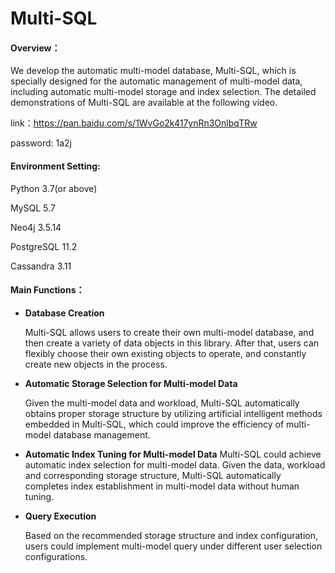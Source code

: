 # Multi-SQL
#### Overview：

We develop the automatic multi-model database, Multi-SQL, which is specially designed for the automatic management of multi-model data, including automatic multi-model storage and index selection. The detailed demonstrations of Multi-SQL are available at the following video.

link：https://pan.baidu.com/s/1WvGo2k417ynRn3OnlbqTRw 

password: 1a2j



#### Environment Setting:

Python 3.7(or above)

MySQL 5.7 

Neo4j 3.5.14 

PostgreSQL 11.2 

Cassandra 3.11




#### Main Functions：

- **Database Creation** 

  Multi-SQL allows users to create their own multi-model database, and then create a variety of data objects in this library. After that, users can flexibly choose their own existing objects to operate, and constantly create new objects in the process.


- **Automatic Storage Selection for Multi-model Data**

  Given the multi-model data and workload, Multi-SQL automatically obtains proper storage structure by utilizing artificial intelligent methods embedded in Multi-SQL, which could improve the efficiency of multi-model database management.


- **Automatic Index Tuning for Multi-model Data**
  Multi-SQL could achieve automatic index selection for multi-model data. Given the data, workload and corresponding storage structure, Multi-SQL automatically completes index establishment in multi-model data without human tuning.

- **Query Execution**

  Based on the recommended storage structure and index configuration, users could implement multi-model query under different user selection configurations.

